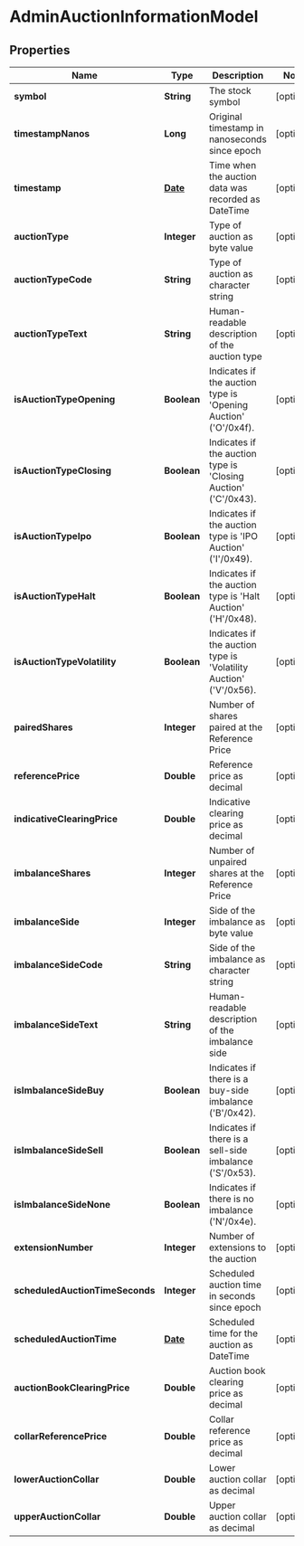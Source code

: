 

# AdminAuctionInformationModel

## Properties

Name | Type | Description | Notes
------------ | ------------- | ------------- | -------------
**symbol** | **String** | The stock symbol |  [optional]
**timestampNanos** | **Long** | Original timestamp in nanoseconds since epoch |  [optional]
**timestamp** | [**Date**](Date.md) | Time when the auction data was recorded as DateTime |  [optional]
**auctionType** | **Integer** | Type of auction as byte value |  [optional]
**auctionTypeCode** | **String** | Type of auction as character string |  [optional]
**auctionTypeText** | **String** | Human-readable description of the auction type |  [optional]
**isAuctionTypeOpening** | **Boolean** | Indicates if the auction type is &#39;Opening Auction&#39; (&#39;O&#39;/0x4f). |  [optional]
**isAuctionTypeClosing** | **Boolean** | Indicates if the auction type is &#39;Closing Auction&#39; (&#39;C&#39;/0x43). |  [optional]
**isAuctionTypeIpo** | **Boolean** | Indicates if the auction type is &#39;IPO Auction&#39; (&#39;I&#39;/0x49). |  [optional]
**isAuctionTypeHalt** | **Boolean** | Indicates if the auction type is &#39;Halt Auction&#39; (&#39;H&#39;/0x48). |  [optional]
**isAuctionTypeVolatility** | **Boolean** | Indicates if the auction type is &#39;Volatility Auction&#39; (&#39;V&#39;/0x56). |  [optional]
**pairedShares** | **Integer** | Number of shares paired at the Reference Price |  [optional]
**referencePrice** | **Double** | Reference price as decimal |  [optional]
**indicativeClearingPrice** | **Double** | Indicative clearing price as decimal |  [optional]
**imbalanceShares** | **Integer** | Number of unpaired shares at the Reference Price |  [optional]
**imbalanceSide** | **Integer** | Side of the imbalance as byte value |  [optional]
**imbalanceSideCode** | **String** | Side of the imbalance as character string |  [optional]
**imbalanceSideText** | **String** | Human-readable description of the imbalance side |  [optional]
**isImbalanceSideBuy** | **Boolean** | Indicates if there is a buy-side imbalance (&#39;B&#39;/0x42). |  [optional]
**isImbalanceSideSell** | **Boolean** | Indicates if there is a sell-side imbalance (&#39;S&#39;/0x53). |  [optional]
**isImbalanceSideNone** | **Boolean** | Indicates if there is no imbalance (&#39;N&#39;/0x4e). |  [optional]
**extensionNumber** | **Integer** | Number of extensions to the auction |  [optional]
**scheduledAuctionTimeSeconds** | **Integer** | Scheduled auction time in seconds since epoch |  [optional]
**scheduledAuctionTime** | [**Date**](Date.md) | Scheduled time for the auction as DateTime |  [optional]
**auctionBookClearingPrice** | **Double** | Auction book clearing price as decimal |  [optional]
**collarReferencePrice** | **Double** | Collar reference price as decimal |  [optional]
**lowerAuctionCollar** | **Double** | Lower auction collar as decimal |  [optional]
**upperAuctionCollar** | **Double** | Upper auction collar as decimal |  [optional]





